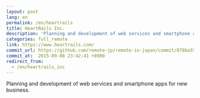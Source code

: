 ```yaml
---
layout: post
lang: en
permalink: /en/heartrails
title: HeartRails Inc.
description: 'Planning and development of web services and smartphone apps for new business.'
categories: full_remote
link: https://www.heartrails.com/
commit_url: https://github.com/remote-jp/remote-in-japan/commit/878ba55549cacf0553e4c7492bc182c511c01bd3
commit_at:  2015-09-08 23:42:41 +0900
redirect_from:
  - /en/heartrails_inc
---
```


<p>Planning and development of web services and smartphone apps for new business.</p>

